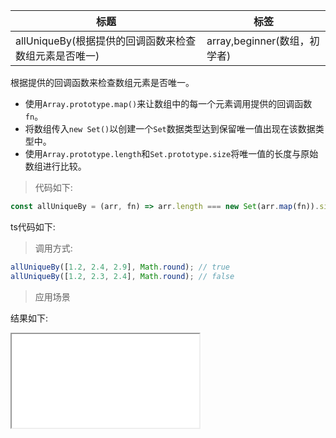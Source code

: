 | 标题                                                  | 标签                         |
| ----------------------------------------------------- | ---------------------------- |
| allUniqueBy(根据提供的回调函数来检查数组元素是否唯一) | array,beginner(数组，初学者) |

根据提供的回调函数来检查数组元素是否唯一。

- 使用`Array.prototype.map()`来让数组中的每一个元素调用提供的回调函数`fn`。
- 将数组传入`new Set()`以创建一个`Set`数据类型达到保留唯一值出现在该数据类型中。
- 使用`Array.prototype.length`和`Set.prototype.size`将唯一值的长度与原始数组进行比较。

> 代码如下:

```js
const allUniqueBy = (arr, fn) => arr.length === new Set(arr.map(fn)).size;
```

ts代码如下:

<div class="code-editor" data-url="codes/javascript/ts/allUniqueBy.ts" data-language="typescript"></div>

> 调用方式:

```js
allUniqueBy([1.2, 2.4, 2.9], Math.round); // true
allUniqueBy([1.2, 2.3, 2.4], Math.round); // false
```

> 应用场景

<div class="code-editor" data-url="codes/javascript/html/allUniqueBy.html" data-language="html"></div>

结果如下:

<iframe src="codes/javascript/html/allUniqueBy.html"></iframe>
